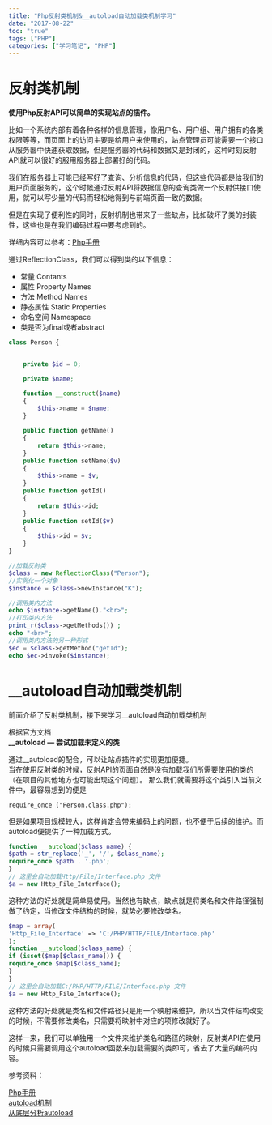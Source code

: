 ```yaml
---
title: "Php反射类机制&__autoload自动加载类机制学习"
date: "2017-08-22"
toc: "true"
tags: ["PHP"]
categories: ["学习笔记", "PHP"]
---
```

# 反射类机制
**使用Php反射API可以简单的实现站点的插件。**

比如一个系统内部有着各种各样的信息管理，像用户名、用户组、用户拥有的各类权限等等，而页面上的访问主要是给用户来使用的，站点管理员可能需要一个接口从服务器中快速获取数据，但是服务器的代码和数据又是封闭的，这种时刻反射API就可以很好的服用服务器上部署好的代码。   


我们在服务器上可能已经写好了查询、分析信息的代码，但这些代码都是给我们的用户页面服务的，这个时候通过反射API将数据信息的查询类做一个反射供接口使用，就可以写少量的代码而轻松地得到与前端页面一致的数据。


但是在实现了便利性的同时，反射机制也带来了一些缺点，比如破坏了类的封装性，这些也是在我们编码过程中要考虑到的。

详细内容可以参考：[Php手册](http://www.php.net/manual/zh/book.reflection.php)


通过ReflectionClass，我们可以得到类的以下信息：

- 常量 Contants
- 属性 Property Names
- 方法 Method Names
- 静态属性 Static Properties
- 命名空间 Namespace
- 类是否为final或者abstract


``` php
class Person {


    private $id = 0;

    private $name;

    function __construct($name)
    {
        $this->name = $name;
    }

    public function getName()
    {
        return $this->name;
    }
    public function setName($v)
    {
        $this->name = $v;
    }
    public function getId()
    {
        return $this->id;
    }
    public function setId($v)
    {
        $this->id = $v;
    }
}
```

``` php
//加载反射类
$class = new ReflectionClass("Person");
//实例化一个对象
$instance = $class->newInstance("K");

//调用类内方法
echo $instance->getName()."<br>";
//打印类内方法
print_r($class->getMethods()) ;
echo "<br>";
//调用类内方法的另一种形式
$ec = $class->getMethod("getId");
echo $ec->invoke($instance);
```

# __autoload自动加载类机制

前面介绍了反射类机制，接下来学习__autoload自动加载类机制

根据官方文档  
**__autoload — 尝试加载未定义的类**

通过__autoload的配合，可以让站点插件的实现更加便捷。  
当在使用反射类的时候，反射API的页面自然是没有加载我们所需要使用的类的（在项目的其他地方也可能出现这个问题）。
那么我们就需要将这个类引入当前文件中，最容易想到的便是  

`require_once ("Person.class.php"); `

但是如果项目规模较大，这样肯定会带来编码上的问题，也不便于后续的维护。而autoload便提供了一种加载方式。

``` php
function __autoload($class_name) { 
$path = str_replace('_', '/', $class_name); 
require_once $path . '.php'; 
} 
// 这里会自动加载Http/File/Interface.php 文件 
$a = new Http_File_Interface(); 
```

这种方法的好处就是简单易使用。当然也有缺点，缺点就是将类名和文件路径强制做了约定，当修改文件结构的时候，就势必要修改类名。 

```php
$map = array( 
'Http_File_Interface' => 'C:/PHP/HTTP/FILE/Interface.php' 
); 
function __autoload($class_name) { 
if (isset($map[$class_name])) { 
require_once $map[$class_name]; 
} 
} 
// 这里会自动加载C:/PHP/HTTP/FILE/Interface.php 文件 
$a = new Http_File_Interface(); 
```

这种方法的好处就是类名和文件路径只是用一个映射来维护，所以当文件结构改变的时候，不需要修改类名，只需要将映射中对应的项修改就好了。 


这样一来，我们可以单独用一个文件来维护类名和路径的映射，反射类API在使用的时候只需要调用这个autoload函数来加载需要的类即可，省去了大量的编码内容。


参考资料：

[Php手册](http://php.net/manual/zh/function.autoload.php)  
[autoload机制](http://www.jb51.net/article/31399.htm)  
[从底层分析autoload](http://www.jb51.net/article/31279.htm)